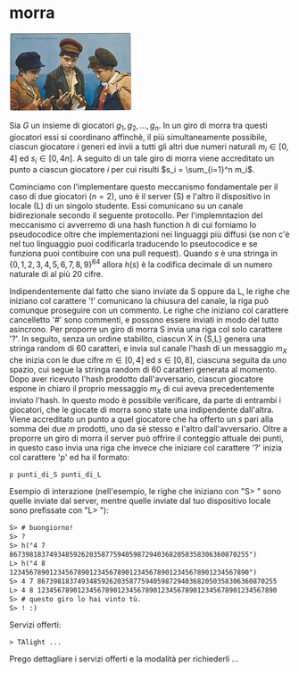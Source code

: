 # morra

![image](../figs/Boys_playing_Morra_Old_postcard.jpg)

Sia $G$ un insieme di giocatori $g_1, g_2, \ldots, g_n$. In un giro di morra tra questi giocatori essi si coordinano affinchè, il più simultaneamente possibile, ciascun giocatore $i$ generi ed invii a tutti gli altri due numeri naturali $m_i\in [0,4]$ ed $s_i\in [0,4n]$.
A seguito di un tale giro di morra viene accreditato un punto a ciascun giocatore $i$ per cui risulti $s_i = \sum_{i=1}^n m_i$.

Cominciamo con l'implementare questo meccanismo fondamentale per il caso di due giocatori ($n=2$), uno è il server (S) e l'altro il dispositivo in locale (L) di un singolo studente. Essi comunicano su un canale bidirezionale secondo il seguente protocollo.
Per l'implemntazion del meccanismo ci avverremo di una hash function $h$ di cui forniamo lo pseudocodice oltre che implementazioni nei linguaggi più diffusi (se non c'è nel tuo linguaggio puoi codificarla traducendo lo pseutocodice e se funziona puoi contibuire con una pull request). Quando $s$ è una stringa in $\{0,1,2,3,4,5,6,7,8,9\}^{64}$ allora $h(s)$ è la codifica decimale di un numero naturale di al più $20$ cifre.

Indipendentemente dal fatto che siano inviate da S oppure da L, le righe che iniziano col carattere '!' comunicano la chiusura del canale, la riga può comunque proseguire con un commento.
Le righe che iniziano col carattere cancelletto '#' sono commenti, e possono essere inviati in modo del tutto asincrono.
Per proporre un giro di morra S invia una riga col solo carattere '?'.
In seguito, senza un ordine stabilito, ciascun X in {S,L} genera una stringa random di $60$ caratteri, e invia sul canale l'hash di un messaggio $m_X$ che inizia con le due cifre $m\in [0,4]$ ed $s\in [0,8]$, ciascuna seguita da uno spazio, cui segue la stringa random di 60 caratteri generata al momento.
Dopo aver ricevuto l'hash prodotto dall'avversario,
ciascun giocatore espone in chiaro il proprio messaggio $m_X$ di cui aveva precedentemente inviato l'hash.
In questo modo è possibile verificare, da parte di entrambi i giocatori, che le giocate di morra sono state una indipendente dall'altra.
Viene accreditato un punto a quel giocatore che ha offerto un $s$ pari alla somma dei due $m$ prodotti, uno da sè stesso e l'altro dall'avversario.
Oltre a proporre un giro di morra il server può offrire il conteggio attuale dei punti, in questo caso invia una riga che invece che iniziare col carattere '?' inizia col carattere 'p' ed ha il formato:

```t
p punti_di_S punti_di_L   
```

Esempio di interazione (nell'esempio, le righe che iniziano con "S> " sono quelle inviate dal server, mentre quelle inviate dal tuo dispositivo locale sono prefissate con "L> "):

```t
S> # buongiorno!
S> ?
S> h("4 7 867398183749348592620358775940598729403682050358306360870255")
L> h("4 8 123456789012345678901234567890123456789012345678901234567890")
S> 4 7 867398183749348592620358775940598729403682050358306360870255
L> 4 8 123456789012345678901234567890123456789012345678901234567890
S> # questo giro lo hai vinto tù. 
S> ! :)
```

Servizi offerti:

```t
> TAlight ...

```

Prego dettagliare i servizi offerti e la modalità per richiederli ...